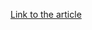 [Link to the article](https://krebsonsecurity.com/2016/07/canadian-man-is-author-of-popular-orcus-rat/)
